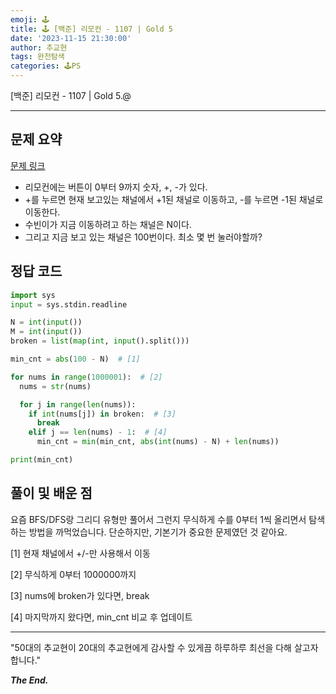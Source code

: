 ```yaml
---
emoji: 🕹️
title: 🕹️ [백준] 리모컨 - 1107 | Gold 5
date: '2023-11-15 21:30:00'
author: 추교현
tags: 완전탐색
categories: 🕹️PS
---
```


[백준] 리모컨 - 1107 | Gold 5.@

---

## 문제 요약

[문제 링크](https://www.acmicpc.net/problem/1107)

- 리모컨에는 버튼이 0부터 9까지 숫자, +, -가 있다.
- +를 누르면 현재 보고있는 채널에서 +1된 채널로 이동하고, -를 누르면 -1된 채널로 이동한다.
- 수빈이가 지금 이동하려고 하는 채널은 N이다.
- 그리고 지금 보고 있는 채널은 100번이다. 최소 몇 번 눌러야할까?

## 정답 코드

```python
import sys
input = sys.stdin.readline

N = int(input())
M = int(input())
broken = list(map(int, input().split()))

min_cnt = abs(100 - N)  # [1]

for nums in range(1000001):  # [2]
  nums = str(nums)

  for j in range(len(nums)):
    if int(nums[j]) in broken:  # [3]
      break
    elif j == len(nums) - 1:  # [4]
      min_cnt = min(min_cnt, abs(int(nums) - N) + len(nums))

print(min_cnt)
```

## 풀이 및 배운 점

요즘 BFS/DFS랑 그리디 유형만 풀어서 그런지 무식하게 수를 0부터 1씩 올리면서 탐색하는 방법을 까먹었습니다. 단순하지만, 기본기가 중요한 문제였던 것 같아요.

[1] 현재 채널에서 +/-만 사용해서 이동

[2] 무식하게 0부터 1000000까지

[3] nums에 broken가 있다면, break

[4] 마지막까지 왔다면, min_cnt 비교 후 업데이트

---

"50대의 추교현이 20대의 추교현에게 감사할 수 있게끔 하루하루 최선을 다해 살고자 합니다."

**_The End._**
